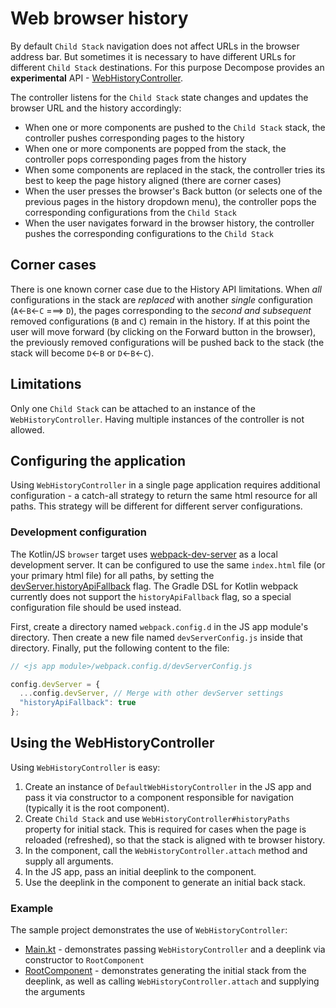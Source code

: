 # Web browser history

By default `Child Stack` navigation does not affect URLs in the browser address bar. But sometimes it is necessary to have different URLs for
different `Child Stack` destinations. For this purpose Decompose provides an **experimental** API - [WebHistoryController](https://github.com/arkivanov/Decompose/blob/master/decompose/src/jsMain/kotlin/com/arkivanov/decompose/router/stack/webhistory/DefaultWebHistoryController.kt).

The controller listens for the `Child Stack` state changes and updates the browser URL and the history accordingly:

- When one or more components are pushed to the `Child Stack` stack, the controller pushes corresponding pages to the history
- When one or more components are popped from the stack, the controller pops corresponding pages from the history
- When some components are replaced in the stack, the controller tries its best to keep the page history aligned (there are corner cases)
- When the user presses the browser's Back button (or selects one of the previous pages in the history dropdown menu), the controller
pops the corresponding configurations from the `Child Stack`
- When the user navigates forward in the browser history, the controller pushes the corresponding configurations to the `Child Stack`

## Corner cases

There is one known corner case due to the History API limitations. When *all* configurations in the stack are *replaced* with another
*single* configuration (`A`<-`B`<-`C` ===> `D`), the pages corresponding to the *second and subsequent* removed configurations (`B` and `C`)
remain in the history. If at this point the user will move forward (by clicking on the Forward button in the browser), the previously
removed configurations will be pushed back to the stack (the stack will become `D`<-`B` or `D`<-`B`<-`C`).

## Limitations

Only one `Child Stack` can be attached to an instance of the `WebHistoryController`. Having multiple instances of the controller is not allowed.

## Configuring the application

Using `WebHistoryController` in a single page application requires additional configuration - a catch-all strategy to return the same html
resource for all paths. This strategy will be different for different server configurations.

### Development configuration

The Kotlin/JS `browser` target uses [webpack-dev-server](https://github.com/webpack/webpack-dev-server) as a local development server.
It can be configured to use the same `index.html` file (or your primary html file) for all paths, by setting the
[devServer.historyApiFallback](https://webpack.js.org/configuration/dev-server/#devserverhistoryapifallback) flag. The Gradle DSL for Kotlin
webpack currently does not support the `historyApiFallback` flag, so a special configuration file should be used instead.

First, create a directory named `webpack.config.d` in the JS app module's directory. Then create a new file named `devServerConfig.js`
inside that directory. Finally, put the following content to the file:

```javascript
// <js app module>/webpack.config.d/devServerConfig.js

config.devServer = {
  ...config.devServer, // Merge with other devServer settings
  "historyApiFallback": true
};
```

## Using the WebHistoryController

Using `WebHistoryController` is easy:

1. Create an instance of `DefaultWebHistoryController` in the JS app and pass it via constructor to a component responsible for navigation (typically it is the root component).
2. Create `Child Stack` and use `WebHistoryController#historyPaths` property for initial stack. This is required for cases when the page is reloaded (refreshed), so that the stack is aligned with te browser history.
3. In the component, call the `WebHistoryController.attach` method and supply all arguments.
4. In the JS app, pass an initial deeplink to the component.
5. Use the deeplink in the component to generate an initial back stack.

### Example

The sample project demonstrates the use of `WebHistoryController`:

- [Main.kt](https://github.com/arkivanov/Decompose/blob/master/sample/app-js/src/main/kotlin/com/arkivanov/sample/app/Main.kt) - demonstrates passing `WebHistoryController` and a deeplink via constructor to `RootComponent`
- [RootComponent](https://github.com/arkivanov/Decompose/blob/master/sample/shared/shared/src/commonMain/kotlin/com/arkivanov/sample/shared/root/RootComponent.kt) - demonstrates generating the initial stack from the deeplink, as well as calling `WebHistoryController.attach` and supplying the arguments
